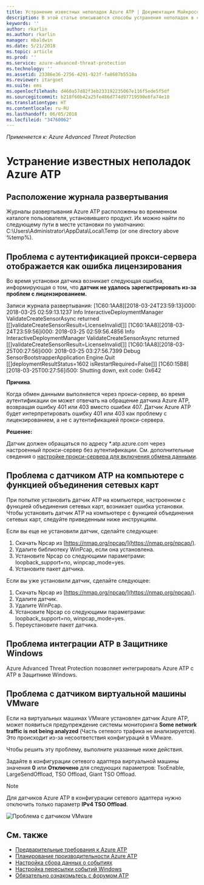 ```yaml
---
title: Устранение известных неполадок Azure ATP | Документация Майкрософт
description: В этой статье описываются способы устранения неполадок в службе Azure ATP.
keywords: ''
author: rkarlin
ms.author: rkarlin
manager: mbaldwin
ms.date: 5/21/2018
ms.topic: article
ms.prod: ''
ms.service: azure-advanced-threat-protection
ms.technology: ''
ms.assetid: 23386e36-2756-4291-923f-fa8607b5518a
ms.reviewer: itargoet
ms.suite: ems
ms.openlocfilehash: d460a57d82f3eb233192235067e116f5ede5f5df
ms.sourcegitcommit: b218f60b42a25fe486d774d97719590e6fa74e10
ms.translationtype: HT
ms.contentlocale: ru-RU
ms.lasthandoff: 06/05/2018
ms.locfileid: "34760062"
---
```

*Применяется к: Azure Advanced Threat Protection*


# <a name="troubleshooting-azure-atp-known-issues"></a>Устранение известных неполадок Azure ATP 


## <a name="deployment-log-location"></a>Расположение журнала развертывания
 
Журналы развертывания Azure ATP расположены во временном каталоге пользователя, установившего продукт. Их можно найти по следующему пути в месте установки по умолчанию: C:\Users\Administrator\AppData\Local\Temp (or one directory above %temp%).

## <a name="proxy-authentication-problem-presents-as-licensing-error"></a>Проблема с аутентификацией прокси-сервера отображается как ошибка лицензирования

Во время установки датчика возникает следующая ошибка, информирующая о том, что **датчик не удалось зарегистрировать из-за проблем с лицензированием.**

Записи журнала развертывания: [1C60:1AA8][2018-03-24T23:59:13]i000: 2018-03-25 02:59:13.1237 Info  InteractiveDeploymentManager ValidateCreateSensorAsync returned [\[]validateCreateSensorResult=LicenseInvalid[\]] [1C60:1AA8][2018-03-24T23:59:56]i000: 2018-03-25 02:59:56.4856 Info  InteractiveDeploymentManager ValidateCreateSensorAsync returned [\[]validateCreateSensorResult=LicenseInvalid[\]] [1C60:1AA8][2018-03-25T00:27:56]i000: 2018-03-25 03:27:56.7399 Debug SensorBootstrapperApplication Engine.Quit [\[]deploymentResultStatus=1602 isRestartRequired=False[\]] [1C60:15B8][2018-03-25T00:27:56]i500: Shutting down, exit code: 0x642


**Причина**.

Когда обмен данными выполняется через прокси-сервер, во время аутентификации он может отвечать на обращение датчика Azure ATP, возвращая ошибку 401 или 403 вместо ошибки 407. Датчик Azure ATP будет интерпретировать ошибку 401 или 403 как проблему с лицензированием, а не с аутентификацией прокси-сервера. 

**Решение:**

Датчик должен обращаться по адресу *.atp.azure.com через настроенный прокси-сервер без аутентификации. См. дополнительные сведения о [настройке прокси-сервера для включения обмена данными](configure-proxy.md).




## Проблема с датчиком ATP на компьютере с функцией объединения сетевых карт <a name="nic-teaming"></a>

При попытке установить датчик ATP на компьютере, настроенном с функцией объединения сетевых карт, возникает ошибка установки. Чтобы установить датчик ATP на компьютере с функцией объединения сетевых карт, следуйте приведенным ниже инструкциям.

Если вы еще не установили датчик, сделайте следующее:

1.  Скачать Npcap из [https://nmap.org/npcap/](https://nmap.org/npcap/).
2.  Удалите библиотеку WinPcap, если она установлена.
3.  Установите Npcap со следующими параметрами: loopback_support=no, winpcap_mode=yes.
4.  Установите пакет датчика.

Если вы уже установили датчик, сделайте следующее:

1.  Скачать Npcap из [https://nmap.org/npcap/](https://nmap.org/npcap/).
2.  Удалите датчик.
3.  Удалите WinPcap.
4.  Установите Npcap со следующими параметрами: loopback_support=no, winpcap_mode=yes.
5.  Переустановите пакет датчика.

## <a name="windows-defender-atp-integration-issue"></a>Проблема интеграции ATP в Защитнике Windows

Azure Advanced Threat Protection позволяет интегрировать Azure ATP с ATP в Защитнике Windows. 

## <a name="vmware-virtual-machine-sensor-issue"></a>Проблема с датчиком виртуальной машины VMware

Если на виртуальных машинах VMware установлен датчик Azure ATP, может появиться предупреждение системы мониторинга **Some network traffic is not being analyzed** (Часть сетевого трафика не анализируется). Это происходит из-за несоответствия конфигураций в VMware.

Чтобы решить эту проблему, выполните указанные ниже действия.

Задайте в конфигурации сетевого адаптера виртуальной машины значения **0** или **Отключено** для следующих параметров: TsoEnable, LargeSendOffload, TSO Offload, Giant TSO Offload.
> [!NOTE]
> Для датчиков Azure ATP в конфигурации сетевого адаптера нужно отключить только параметр **IPv4 TSO Offload**.

 ![Проблема с датчиком VMware](./media/vm-sensor-issue.png)

## <a name="see-also"></a>См. также
- [Предварительные требования к Azure ATP](atp-prerequisites.md)
- [Планирование производительности Azure ATP](atp-capacity-planning.md)
- [Настройка сбора данных о событиях](configure-event-collection.md)
- [Настройка пересылки событий Windows](configure-event-forwarding.md#configuring-windows-event-forwarding)
- [Обязательно ознакомьтесь с форумом ATP](https://aka.ms/azureatpcommunity)